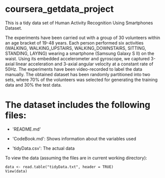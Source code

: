 coursera_getdata_project
========================
This is a tidy data set of Human Activity Recognition Using Smartphones Dataset. 

The experiments have been carried out with a group of 30 volunteers within an age bracket of 19-48 years. Each person performed six activities (WALKING, WALKING_UPSTAIRS, WALKING_DOWNSTAIRS, SITTING, STANDING, LAYING) wearing a smartphone (Samsung Galaxy S II) on the waist. Using its embedded accelerometer and gyroscope, we captured 3-axial linear acceleration and 3-axial angular velocity at a constant rate of 50Hz. The experiments have been video-recorded to label the data manually. The obtained dataset has been randomly partitioned into two sets, where 70% of the volunteers was selected for generating the training data and 30% the test data.

The dataset includes the following files:
=========================================

- 'README.md'

- 'CodeBook.md': Shows information about the variables used

- 'tidyData.csv': The actual data


To view the data (assuming the files are in current working directory):

```{r}
data <- read.table("tidyData.txt", header = TRUE)
View(data)
```
